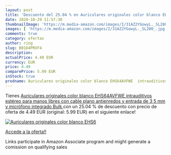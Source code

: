 ```yaml
---
layout: post
title: 'Descuento del 25.04 % en Auriculares originales color blanco EHS6'
date: 2020-10-29 11:57:30
thumbnailImage: 'https://m.media-amazon.com/images/I/31AZ2YGowyL._SL200_.jpg'
images: [ 'https://m.media-amazon.com/images/I/31AZ2YGowyL._SL200_.jpg' ]
comments: true
category: ofertas
author: ring
slug: B01D4PRVF4
description:
actualPrice: 4.49 EUR
currency: EUR
price: 4.49
comparePrice: 5.99 EUR
inStock: true
prodname: Auriculares originales color blanco EHS64AVFWE  intrauditivos  estéreo  para manos libres  con cable plano antienredos y entrada de 3 5 mm y micrófono integrado  Bulk 
---
```


Tienes [Auriculares originales color blanco EHS64AVFWE  intrauditivos  estéreo  para manos libres  con cable plano antienredos y entrada de 3 5 mm y micrófono integrado  Bulk ](https://www.amazon.es/dp/B01D4PRVF4/?tag=tolees-21) con un 25.04 % de descuento con precio de oferta de 4.49 EUR (original: 5.99 EUR) en el siguiente enlace!

[![Auriculares originales color blanco EHS6](https://m.media-amazon.com/images/I/31AZ2YGowyL._SL200_.jpg)](https://www.amazon.es/dp/B01D4PRVF4/?tag=tolees-21)

[Accede a la oferta!!](https://www.amazon.es/dp/B01D4PRVF4/?tag=tolees-21)

Links participate in Amazon Associate program and might generate a comission on qualifying sales


